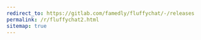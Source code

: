 ```yaml
---
redirect_to: https://gitlab.com/famedly/fluffychat/-/releases
permalink: /r/fluffychat2.html
sitemap: true
---
```

